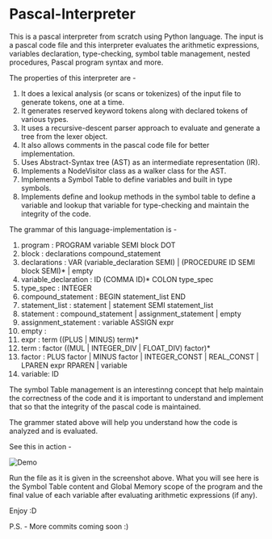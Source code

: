 # Pascal-Interpreter

This is a pascal interpreter from scratch using Python language. The input is a pascal code file and this interpreter 
evaluates the arithmetic expressions, variables declaration, type-checking, symbol table management, nested procedures, Pascal program syntax and more.

The properties of this interpreter are - 
1. It does a lexical analysis (or scans or tokenizes) of the input file to generate tokens, one at a time.
2. It generates reserved keyword tokens along with declared tokens of various types. 
3. It uses a recursive-descent parser approach to evaluate and generate a tree from the lexer object.
4. It also allows comments in the pascal code file for better implementation.
5. Uses Abstract-Syntax tree (AST) as an intermediate representation (IR).
6. Implements a NodeVisitor class as a walker class for the AST.
7. Implements a Symbol Table to define variables and built in type symbols. 
8. Implements define and lookup methods in the symbol table to define a variable and lookup that variable for type-checking and maintain the integrity of the code.

The grammar of this language-implementation is -

1. program : PROGRAM variable SEMI block DOT
2. block : declarations compound_statement
3. declarations : VAR (variable_declaration SEMI) | (PROCEDURE ID SEMI block SEMI)* | empty
4. variable_declaration : ID (COMMA ID)* COLON type_spec
5. type_spec : INTEGER
6. compound_statement : BEGIN statement_list END
7. statement_list : statement | statement SEMI statement_list
8. statement : compound_statement | assignment_statement | empty
9. assignment_statement : variable ASSIGN expr
10. empty :
11. expr : term ((PLUS | MINUS) term)*
12. term : factor ((MUL | INTEGER_DIV | FLOAT_DIV) factor)*
13. factor : PLUS factor
             | MINUS factor
             | INTEGER_CONST
             | REAL_CONST
             | LPAREN expr RPAREN
             | variable
14. variable: ID

The symbol Table management is an interestinng concept that help maintain the correctness of the code and it is important to understand and implement that so that the integrity of the pascal code is maintained.

The grammer stated above will help you understand how the code is analyzed and is evaluated. 

See this in action - 

![Demo](https://cloud.githubusercontent.com/assets/22873739/24975598/3c81b59a-1f94-11e7-8872-7ebb1139350c.png)

Run the file as it is given in the screenshot above. What you will see here is the Symbol Table content and Global Memory scope of the program and the final value of each variable after evaluating arithmetic expressions (if any).

Enjoy :D 

P.S. - More commits coming soon :)
